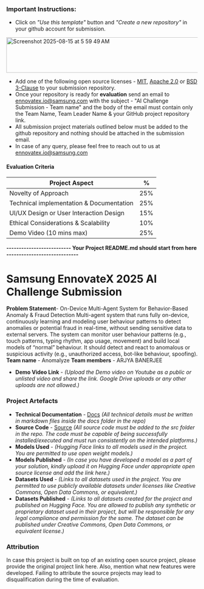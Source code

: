 ### **Important Instructions**:  
- Click on *"Use this template"* button and *"Create a new repository"* in your github account for submission.
<img width="1262" height="93" alt="Screenshot 2025-08-15 at 5 59 49 AM" src="https://github.com/user-attachments/assets/b72d5afd-ba07-4da1-ac05-a373b3168b6a" />

- Add one of the following open source licenses - [MIT](https://opensource.org/licenses/MIT), [Apache 2.0](https://opensource.org/licenses/Apache-2.0) or [BSD 3-Clause](https://opensource.org/licenses/BSD-3-Clause) to your submission repository. 
- Once your repository is ready for **evaluation** send an email to ennovatex.io@samsung.com with the subject - "AI Challenge Submission - Team name" and the body of the email must contain only the Team Name, Team Leader Name & your GitHub project repository link.
- All submission project materials outlined below must be added to the github repository and nothing should be attached in the submission email.
- In case of any query, please feel free to reach out to us at ennovatex.io@samsung.com

#### Evaluation Criteria

| Project Aspect | % |
| --- | --- |
| Novelty of Approach | 25% |
| Technical implementation & Documentation | 25% |
| UI/UX Design or User Interaction Design | 15% |
| Ethical Considerations & Scalability | 10% |
| Demo Video (10 mins max) | 25% |

**-------------------------- Your Project README.md should start from here -----------------------------**

# Samsung EnnovateX 2025 AI Challenge Submission

**Problem Statement**- On-Device Multi-Agent System for Behavior-Based Anomaly & Fraud Detection
Multi-agent system that runs fully on-device, continuously learning and modeling user behaviour patterns to detect anomalies or potential fraud in real-time, without sending sensitive data to external servers. The system can monitor user behaviour patterns (e.g., touch patterns, typing rhythm, app usage, movement) and build local models of “normal” behaviour. It should detect and react to anomalous or suspicious activity (e.g., unauthorized access, bot-like behaviour, spoofing).
**Team name** - Anomalyze
**Team members** - ARJYA BANERJEE
- **Demo Video Link** - *(Upload the Demo video on Youtube as a public or unlisted video and share the link. Google Drive uploads or any other uploads are not allowed.)*


### Project Artefacts

- **Technical Documentation** - [Docs](docs) *(All technical details must be written in markdown files inside the docs folder in the repo)*
- **Source Code** - [Source](src) *(All source code must be added to the src folder in the repo. The code must be capable of being successfully installed/executed and must run consistently on the intended platforms.)*
- **Models Used** - *(Hugging Face links to all models used in the project. You are permitted to use open weight models.)*
- **Models Published** - *(In case you have developed a model as a part of your solution, kindly upload it on Hugging Face under appropriate open source license and add the link here.)*
- **Datasets Used** - *(Links to all datasets used in the project. You are permitted to use publicly available datasets under licenses like Creative Commons, Open Data Commons, or equivalent.)*
- **Datasets Published** - *(Links to all datasets created for the project and published on Hugging Face. You are allowed to publish any synthetic or proprietary dataset used in their project, but will be responsible for any legal compliance and permission for the same. The dataset can be published under Creative Commons, Open Data Commons, or equivalent license.)*

### Attribution 

In case this project is built on top of an existing open source project, please provide the original project link here. Also, mention what new features were developed. Failing to attribute the source projects may lead to disqualification during the time of evaluation.
